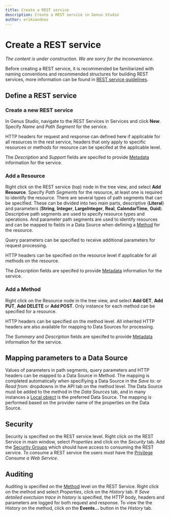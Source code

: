 ```yaml
---
title: Create a REST service
description: Create a REST service in Genus Studio 
author: eriksandnes
---
```


# Create a REST service
_The content is under construction. We are sorry for the inconvenience._

Before creating a REST service, it is recommended be familiarized with naming conventions and recommended structures for building REST services, more information can be found in [REST service guidelines](../../../guidelines-and-best-practices/rest-service-guidelines.md).

## Define a REST service

### Create a new REST service
In Genus Studio, navigate to the REST Services in Services and click **New**. Specify _Name_ and _Path Segment_ for the service.

HTTP headers for request and response can defined here if applicable for all resources in the rest service, headers that only apply to specific resources or methods for resource can be specifed at the applicable level.

The _Description_ and _Support_ fields are specifed to provide [Metadata](rest-service-metadata.md) information for the service.

### Add a Resource
Right click on the REST service (top) node in the tree view, and select **Add Resource**. Specify _Path Segments_ for the resource, at least one is required to identify the resource. There are several types of path segments that can be specified. These can be divided into two main parts, descriptive (**Literal**) and parameters (**String**, **Integer**, **LargeInteger**, **Real**, **CalendarTime**, **Guid**). Descriptive path segments are used to specify resource types and operations. And parameter path segments are used to identify resources and can be mapped to fields in a Data Source when defining a [Method](#add-a-method) for the resource. 

Query parameters can be specified to receive additional parameters for request processing.

HTTP headers can be specified on the resource level if applicable for all methods on the resource.

The _Description_ fields are specifed to provide [Metadata](rest-service-metadata.md) information for the service. 

### Add a Method
Right click on the Resource node in the tree view, and select **Add GET**, **Add PUT**, **Add DELETE** or **Add POST**. Only instance for each method can be specified for a resource.

HTTP headers can be specified on the method level. All inherited HTTP headers are also available for mapping to Data Sources for processing. 

The _Summary_ and _Description_ fields are specifed to provide [Metadata](rest-service-metadata.md) information for the service. 

## Mapping parameters to a Data Source
Values of parameters in path segments, query parameters and HTTP headers can be mapped to a Data Source in Method. The mapping is completed automatically when specifiying a Data Source in the _Save to:_ or _Read from:_ dropdowns in the API tab on the method level. The Data Source must be added to the method in the _Data Sources_ tab, and in many instances a [Local object](../../logic/action-orchestration/data-sources/add-a-local-object-data-source.md) is the preferred Data Source. The mapping is performed based on the provider name of the properties on the Data Source.

## Security
Security is specified on the REST service level. Right click on the REST Service in main window, select _Properties_ and click on the _Security_ tab. Add the [Security Groups](../../security/security-groups-and-user-accounts.md) which should have access to consuming the REST service. To consume a REST service the users must have the [Privilege](../../security/security-privileges.md) _Consume a Web Service_.

## Auditing
Auditing is specified on the [Method](#add-a-method) level on the REST Service. Right click on the method and select _Properties_, click on the _History_ tab. If _Save detailed exectuion trace in history_ is specified, the HTTP body, headers and parameters are logged for both request and response. To view the the History on the method, click on the **Events...** button in the _History_ tab.

